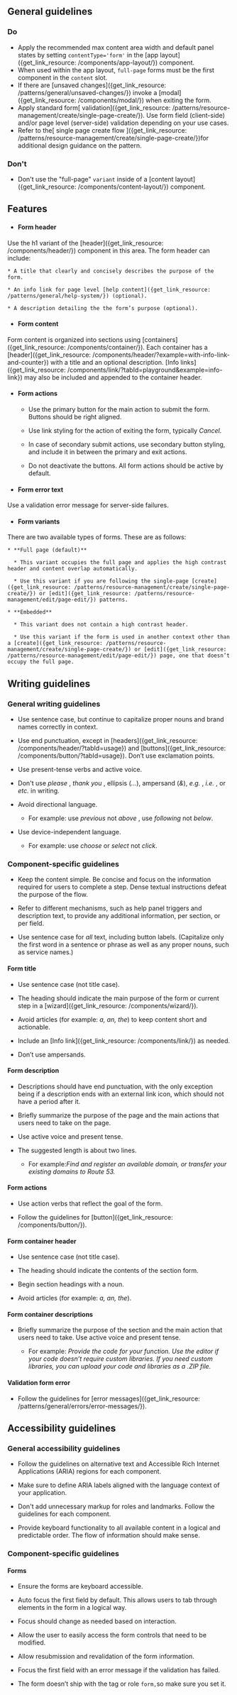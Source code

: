 ## General guidelines

### Do

  * Apply the recommended max content area width and default panel states by setting `contentType='form'` in the [app layout]({get_link_resource: /components/app-layout/}) component. 
  * When used within the app layout, `full-page` forms must be the first component in the `content` slot.
  * If there are [unsaved changes]({get_link_resource: /patterns/general/unsaved-changes/}) invoke a [modal]({get_link_resource: /components/modal/}) when exiting the form.
  * Apply standard form[ validation]({get_link_resource: /patterns/resource-management/create/single-page-create/}). Use form field (client-side) and/or page level (server-side) validation depending on your use cases. 
  * Refer to the[ single page create flow ]({get_link_resource: /patterns/resource-management/create/single-page-create/})for additional design guidance on the pattern. 



### Don't

  * Don't use the "full-page" `variant` inside of a [content layout]({get_link_resource: /components/content-layout/}) component. 



## Features

  * #### Form header

Use the h1 variant of the [header]({get_link_resource: /components/header/}) component in this area. The form header can include:

    * A title that clearly and concisely describes the purpose of the form.

    * An info link for page level [help content]({get_link_resource: /patterns/general/help-system/}) (optional).

    * A description detailing the the form’s purpose (optional).

  * #### Form content

Form content is organized into sections using [containers]({get_link_resource: /components/container/}). Each container has a [header]({get_link_resource: /components/header/?example=with-info-link-and-counter}) with a title and an optional description. [Info links]({get_link_resource: /components/link/?tabId=playground&example=info-link}) may also be included and appended to the container header.

  * #### Form actions

    * Use the primary button for the main action to submit the form. Buttons should be right aligned.

    * Use link styling for the action of exiting the form, typically _Cancel_.

    * In case of secondary submit actions, use secondary button styling, and include it in between the primary and exit actions.

    * Do not deactivate the buttons. All form actions should be active by default.

  * #### Form error text

Use a validation error message for server-side failures.

  * #### Form variants

There are two available types of forms. These are as follows:

    * **Full page (default)**

      * This variant occupies the full page and applies the high contrast header and content overlap automatically.

      * Use this variant if you are following the single-page [create]({get_link_resource: /patterns/resource-management/create/single-page-create/}) or [edit]({get_link_resource: /patterns/resource-management/edit/page-edit/}) patterns.

    * **Embedded**

      * This variant does not contain a high contrast header.

      * Use this variant if the form is used in another context other than a [create]({get_link_resource: /patterns/resource-management/create/single-page-create/}) or [edit]({get_link_resource: /patterns/resource-management/edit/page-edit/}) page, one that doesn’t occupy the full page.




## Writing guidelines

### General writing guidelines

  * Use sentence case, but continue to capitalize proper nouns and brand names correctly in context.

  * Use end punctuation, except in [headers]({get_link_resource: /components/header/?tabId=usage}) and [buttons]({get_link_resource: /components/button/?tabId=usage}). Don’t use exclamation points.

  * Use present-tense verbs and active voice.

  * Don't use _please_ , _thank you_ , ellipsis (_..._), ampersand (_&_), _e.g._ , _i.e._ , or _etc._ in writing.

  * Avoid directional language.

    * For example: use _previous_ not _above_ , use _following_ not _below_.

  * Use device-independent language.

    * For example: use _choose_ or _select_ not _click_.




### Component-specific guidelines

  * Keep the content simple. Be concise and focus on the information required for users to complete a step. Dense textual instructions defeat the purpose of the flow.

  * Refer to different mechanisms, such as help panel triggers and description text, to provide any additional information, per section, or per field.

  * Use sentence case for _all_ text, including button labels. (Capitalize only the first word in a sentence or phrase as well as any proper nouns, such as service names.)




#### Form title

  * Use sentence case (not title case).

  * The heading should indicate the main purpose of the form or current step in a [wizard]({get_link_resource: /components/wizard/}).

  * Avoid articles (for example: _a, an, the_) to keep content short and actionable.

  * Include an [Info link]({get_link_resource: /components/link/}) as needed.

  * Don’t use ampersands.




#### Form description

  * Descriptions should have end punctuation, with the only exception being if a description ends with an external link icon, which should not have a period after it. 

  * Briefly summarize the purpose of the page and the main actions that users need to take on the page. 

  * Use active voice and present tense. 

  * The suggested length is about two lines.

    * For example:_Find and register an available domain, or transfer your existing domains to Route 53._




#### Form actions

  * Use action verbs that reflect the goal of the form. 

  * Follow the guidelines for [button]({get_link_resource: /components/button/}).




#### Form container header

  * Use sentence case (not title case).

  * The heading should indicate the contents of the section form.

  * Begin section headings with a noun.

  * Avoid articles (for example: _a, an, the_).




#### Form container descriptions

  * Briefly summarize the purpose of the section and the main action that users need to take. Use active voice and present tense.

    * For example: _Provide the code for your function. Use the editor if your code doesn’t require custom libraries. If you need custom libraries, you can upload your code and libraries as a .ZIP file._




#### Validation form error

  * Follow the guidelines for [error messages]({get_link_resource: /patterns/general/errors/error-messages/}).  





## Accessibility guidelines

### General accessibility guidelines

  * Follow the guidelines on alternative text and Accessible Rich Internet Applications (ARIA) regions for each component.

  * Make sure to define ARIA labels aligned with the language context of your application.

  * Don't add unnecessary markup for roles and landmarks. Follow the guidelines for each component.

  * Provide keyboard functionality to all available content in a logical and predictable order. The flow of information should make sense.




### Component-specific guidelines

#### Forms

  * Ensure the forms are keyboard accessible.

  * Auto focus the first field by default. This allows users to tab through elements in the form in a logical way.

  * Focus should change as needed based on interaction.

  * Allow the user to easily access the form controls that need to be modified.

  * Allow resubmission and revalidation of the form information.

  * Focus the first field with an error message if the validation has failed.

  * The form doesn’t ship with the tag or role `form,`so make sure you set it.



